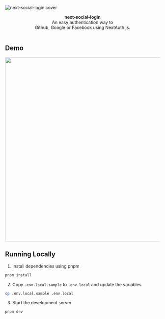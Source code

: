![next-social-login cover](https://user-images.githubusercontent.com/38794059/214441233-3ca49a7c-2df0-403d-a360-b6abebe433d8.png)

<div align="center"><strong>next-social-login</strong></div>
<div align="center">An easy authentication way to <br />Github, Google or Facebook using NextAuth.js.</div>
<br />

## Demo

<div align="center">
  <img src="https://user-images.githubusercontent.com/38794059/214443913-3563e4ee-104c-43ca-86f2-825437d28833.gif" width="600" />
</div>

## Running Locally

1. Install dependencies using pnpm

```sh
pnpm install
```

2. Copy `.env.local.sample` to `.env.local` and update the variables

```sh
cp .env.local.sample .env.local
```

3. Start the development server

```sh
pnpm dev
```
